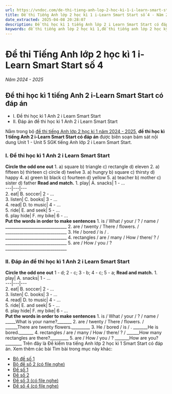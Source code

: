 ```yaml
---
url: https://vndoc.com/de-thi-tieng-anh-lop-2-hoc-ki-1-i-learn-smart-start-so-4-333038
title: Đề thi Tiếng Anh lớp 2 học kì 1 i-Learn Smart Start số 4 - Năm 2024 - 2025 - VnDoc.com
date_extracted: 2025-04-08 20:28:07
description: Đề thi học kì 1 tiếng Anh lớp 2 i Learn Smart Start có đáp án giúp các em học sinh ôn tập kiến thức tiếng Anh trọng tâm hiệu quả.
keywords: đề thi tiếng anh lớp 2 học kì 1,đề thi tiếng anh lớp 2 học kỳ 1,de thi học kì 1 lớp 2 môn tiếng anh,Đề thi tiếng Anh lớp 2 học kì 1 i-learn Smart Start,đề thi tiếng anh học kì 1 lớp 2,đề kiểm tra tiếng anh lớp 2 học kì 1,đề thi học kì 1 tiếng anh lớp 2,đề kiểm tra tiếng anh lớp 2 học kỳ 1,đề thi học kì 1 môn tiếng anh lớp 2,đề tiếng anh lớp 2 học kì 1
---
```


# Đề thi Tiếng Anh lớp 2 học kì 1 i-Learn Smart Start số 4
 _Năm 2024 - 2025_
## Đề thi học kì 1 tiếng Anh 2 i-Learn Smart Start có đáp án
  * I. Đề thi học kì 1 Anh 2 i Learn Smart Start
  * II. Đáp án đề thi học kì 1 Anh 2 i Learn Smart Start

Nằm trong bộ [đề thi tiếng Anh lớp 2 học ki 1 năm 2024 - 2025](<https://vndoc.com/de-thi-hoc-ki-1-lop-2-mon-tieng-anh>), **đề thi học kì 1 tiếng Anh 2 i-Learn Smart Start có đáp án** được biên soạn bám sát nội dung Unit 1 - Unit 5 SGK tiếng Anh lớp 2 i Learn Smart Start.
### I. Đề thi học kì 1 Anh 2 i Learn Smart Start
**Circle the odd one out**
1\. a\) square b\) triangle c\) rectangle d\) eleven
2\. a\) fifteen b\) thirteen c\) circle d\) twelve
3\. a\) hungry b\) square c\) thirsty d\) happy
4\. a\) green b\) black c\) fourteen d\) yellow
5\. a\) teacher b\) mother c\) sister d\) father
**Read and match.**
1\. play| A. snacks| 1 - ...  
---|---|---  
2\. eat| B. soccer| 2 - ...  
3\. listen| C. books| 3 - ...  
4\. read| D. to music| 4 - ...  
5\. ride| E. and seek| 5 - ...  
6\. play hide| F. my bike| 6 - ...  
**Put the words in order to make sentences**
1\. is / What / your / ? / name /
\_\_\_\_\_\_\_\_\_\_\_\_\_\_\_\_\_\_\_\_\_\_\_\_\_\_\_\_\_\_
2\. are / twenty / There / flowers. /
\_\_\_\_\_\_\_\_\_\_\_\_\_\_\_\_\_\_\_\_\_\_\_\_\_\_\_\_\_\_
3\. He / bored / is / .
\_\_\_\_\_\_\_\_\_\_\_\_\_\_\_\_\_\_\_\_\_\_\_\_\_\_\_\_\_\_
4\. rectangles / are / many / How / there/ ? /
\_\_\_\_\_\_\_\_\_\_\_\_\_\_\_\_\_\_\_\_\_\_\_\_\_\_\_\_\_\_
5\. are / How / you / ?
\_\_\_\_\_\_\_\_\_\_\_\_\_\_\_\_\_\_\_\_\_\_\_\_\_\_\_\_\_\_
### II. Đáp án đề thi học kì 1 Anh 2 i Learn Smart Start
**Circle the odd one out**
1 - d; 2 - c; 3 - b; 4 - c; 5 - a;
**Read and match.**
1\. play| A. snacks| 1 - ...  
---|---|---  
2\. eat| B. soccer| 2 - ...  
3\. listen| C. books| 3 - ...  
4\. read| D. to music| 4 - ...  
5\. ride| E. and seek| 5 - ...  
6\. play hide| F. my bike| 6 - ...  
**Put the words in order to make sentences**
1\. is / What / your / ? / name /
\_\_\_\_\_What is your name?\_\_\_\_\_\_\_
2\. are / twenty / There / flowers. /
\_\_\_\_\_\_There are twenty flowers.\_\_\_\_\_\_\_\_\_
3\. He / bored / is / .
\_\_\_\_\_\_\_He is bored.\_\_\_\_\_\_\_
4\. rectangles / are / many / How / there/ ? /
\_\_\_\_\_\_How many rectangles are there?\_\_\_\_\_\_\_\_\_
5\. are / How / you / ?
\_\_\_\_\_\_\_How are you?\_\_\_\_\_\_\_\_
Trên đây là Đề kiểm tra tiếng Anh lớp 2 học kì 1 Smart Start có đáp án.
Xem thêm các bài Tìm bài trong mục này khác:
  * [Bộ đề số 1](</bo-de-thi-hoc-ki-1-tieng-anh-2-family-and-friends-so-1-333049>)
  * [Bộ đề số 2 \(có file nghe\)](</bo-de-thi-hoc-ki-1-tieng-anh-2-family-and-friends-so-2-333052>)
  * [Đề số 1](</de-thi-hoc-ki-1-lop-2-mon-tieng-anh-family-and-friends-224859>)
  * [Đề số 2](</de-thi-hoc-ki-1-lop-2-mon-tieng-anh-family-and-friends-de-2-225180>)
  * [Đề số 3 \(có file nghe\)](</de-thi-hoc-ki-1-lop-2-mon-tieng-anh-family-and-friends-so-3-333045>)
  * [Đề số 4 \(có file nghe\)](</de-thi-hoc-ki-1-lop-2-mon-tieng-anh-family-and-friends-so-4-333048>)

